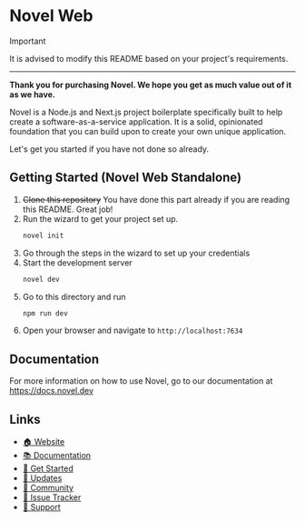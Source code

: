 # Novel Web

> [!IMPORTANT]  
> It is advised to modify this README based on your project's requirements.

---

**Thank you for purchasing Novel. We hope you get as much value out of it as we have.**

Novel is a Node.js and Next.js project boilerplate specifically built to help create
a software-as-a-service application. It is a solid, opinionated foundation that you can
build upon to create your own unique application.

Let's get you started if you have not done so already.

## Getting Started (Novel Web Standalone)

1. ~~Clone this repository~~ You have done this part already if you are reading this README. Great job!
2. Run the wizard to get your project set up.
    ```bash
    novel init
    ```
3. Go through the steps in the wizard to set up your credentials
4. Start the development server
    ```bash
    novel dev
    ```
5. Go to this directory and run
    ```bash
    npm run dev
    ```
6. Open your browser and navigate to `http://localhost:7634`

## Documentation

For more information on how to use Novel, go to our documentation at https://docs.novel.dev

## Links

- [🏠 Website](https://novel.dev)
- [📚 Documentation](https://docs.novel.dev)
- [🚀 Get Started](https://docs.novel.dev/getting-started)
- [📣 Updates](https://novel.dev/changelog)
- [🤝 Community](https://novel.dev/community)
- [🐞 Issue Tracker](https://novel.dev/issues)
- [📧 Support](mailto:hello@novel.dev)
